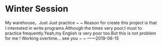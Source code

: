 # Winter Session
My warehouse，Just  Just practice ~ ~
Reason for create this project is that I interested in write programs.Although the times very poor,I must to practice frequently.Yeah,my English is very poor too.But this is not problem for me !
Working overtime...  see you ~ ~
                                                                                                                              ——2019-06-15
